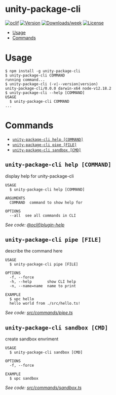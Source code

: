 unity-package-cli
=================



[![oclif](https://img.shields.io/badge/cli-oclif-brightgreen.svg)](https://oclif.io)
[![Version](https://img.shields.io/npm/v/unity-package-cli.svg)](https://npmjs.org/package/unity-package-cli)
[![Downloads/week](https://img.shields.io/npm/dw/unity-package-cli.svg)](https://npmjs.org/package/unity-package-cli)
[![License](https://img.shields.io/npm/l/unity-package-cli.svg)](https://github.com/fuzhongqing/unity-package-cli/blob/master/package.json)

<!-- toc -->
* [Usage](#usage)
* [Commands](#commands)
<!-- tocstop -->
# Usage
<!-- usage -->
```sh-session
$ npm install -g unity-package-cli
$ unity-package-cli COMMAND
running command...
$ unity-package-cli (-v|--version|version)
unity-package-cli/0.0.0 darwin-x64 node-v12.18.2
$ unity-package-cli --help [COMMAND]
USAGE
  $ unity-package-cli COMMAND
...
```
<!-- usagestop -->
# Commands
<!-- commands -->
* [`unity-package-cli help [COMMAND]`](#unity-package-cli-help-command)
* [`unity-package-cli pipe [FILE]`](#unity-package-cli-pipe-file)
* [`unity-package-cli sandbox [CMD]`](#unity-package-cli-sandbox-cmd)

## `unity-package-cli help [COMMAND]`

display help for unity-package-cli

```
USAGE
  $ unity-package-cli help [COMMAND]

ARGUMENTS
  COMMAND  command to show help for

OPTIONS
  --all  see all commands in CLI
```

_See code: [@oclif/plugin-help](https://github.com/oclif/plugin-help/blob/v3.1.0/src/commands/help.ts)_

## `unity-package-cli pipe [FILE]`

describe the command here

```
USAGE
  $ unity-package-cli pipe [FILE]

OPTIONS
  -f, --force
  -h, --help       show CLI help
  -n, --name=name  name to print

EXAMPLE
  $ upc hello
  hello world from ./src/hello.ts!
```

_See code: [src/commands/pipe.ts](https://github.com/fuzhongqing/unity-package-cli/blob/v0.0.0/src/commands/pipe.ts)_

## `unity-package-cli sandbox [CMD]`

create sandbox envriment

```
USAGE
  $ unity-package-cli sandbox [CMD]

OPTIONS
  -f, --force

EXAMPLE
  $ upc sandbox
```

_See code: [src/commands/sandbox.ts](https://github.com/fuzhongqing/unity-package-cli/blob/v0.0.0/src/commands/sandbox.ts)_
<!-- commandsstop -->
